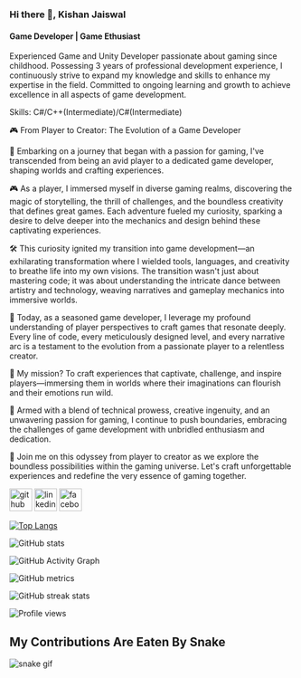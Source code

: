 ### Hi there 👋, Kishan Jaiswal
#### Game Developer | Game Ethusiast

Experienced Game and Unity Developer passionate about gaming since childhood. Possessing 3 years of professional development experience, I continuously strive to expand my knowledge and skills to enhance my expertise in the field. Committed to ongoing learning and growth to achieve excellence in all aspects of game development.

Skills: C#/C++(Intermediate)/C#(Intermediate)

🎮 From Player to Creator: The Evolution of a Game Developer

🚀 Embarking on a journey that began with a passion for gaming, I've transcended from being an avid player to a dedicated game developer, shaping worlds and crafting experiences.

🎮 As a player, I immersed myself in diverse gaming realms, discovering the magic of storytelling, the thrill of challenges, and the boundless creativity that defines great games. Each adventure fueled my curiosity, sparking a desire to delve deeper into the mechanics and design behind these captivating experiences.

🛠️ This curiosity ignited my transition into game development—an exhilarating transformation where I wielded tools, languages, and creativity to breathe life into my own visions. The transition wasn't just about mastering code; it was about understanding the intricate dance between artistry and technology, weaving narratives and gameplay mechanics into immersive worlds.

🌟 Today, as a seasoned game developer, I leverage my profound understanding of player perspectives to craft games that resonate deeply. Every line of code, every meticulously designed level, and every narrative arc is a testament to the evolution from a passionate player to a relentless creator.

🎯 My mission? To craft experiences that captivate, challenge, and inspire players—immersing them in worlds where their imaginations can flourish and their emotions run wild.

🔧 Armed with a blend of technical prowess, creative ingenuity, and an unwavering passion for gaming, I continue to push boundaries, embracing the challenges of game development with unbridled enthusiasm and dedication.

🌌 Join me on this odyssey from player to creator as we explore the boundless possibilities within the gaming universe. Let's craft unforgettable experiences and redefine the very essence of gaming together.


[<img src='https://cdn.jsdelivr.net/npm/simple-icons@3.0.1/icons/github.svg' alt='github' height='40'>](https://github.com/kishan831)  [<img src='https://cdn.jsdelivr.net/npm/simple-icons@3.0.1/icons/linkedin.svg' alt='linkedin' height='40'>](https://www.linkedin.com/in/kishan-jaiswal-2586a4220/)  [<img src='https://cdn.jsdelivr.net/npm/simple-icons@3.0.1/icons/facebook.svg' alt='facebook' height='40'>](https://www.facebook.com/https://www.facebook.com/profile.php?id=100029049646884)  

[![Top Langs](https://github-readme-stats.vercel.app/api/top-langs/?username=kishan831)](https://github.com/anuraghazra/github-readme-stats)

![GitHub stats](https://github-readme-stats.vercel.app/api?username=kishan831&show_icons=true)  

![GitHub Activity Graph](https://activity-graph.herokuapp.com/graph?username=kishan831)  

![GitHub metrics](https://metrics.lecoq.io/kishan831)  

![GitHub streak stats](https://github-readme-streak-stats.herokuapp.com/?user=kishan831)  

![Profile views](https://gpvc.arturio.dev/kishan831)  

## My Contributions Are Eaten By Snake
![snake gif](https://github.com/kishan831/kishan831/blob/output/github-contribution-grid-snake.gif)
